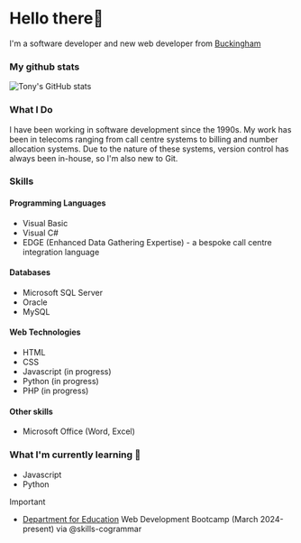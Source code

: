 # Hello there👋

I'm a software developer and new web developer from [Buckingham](https://en.wikipedia.org/wiki/Buckingham) 

### My github stats

![Tony's GitHub stats](https://github-readme-stats.vercel.app/api?username=tonyianmoore&show_icons=true&theme=radical)

### What I Do
I have been working in software development since the 1990s.  My work has been in telecoms ranging from call centre systems to billing and number allocation systems.  Due to the nature of these systems, version control has always been in-house, so I'm also new to Git.

### Skills
#### Programming Languages
- Visual Basic
- Visual C#
- EDGE (Enhanced Data Gathering Expertise) - a bespoke call centre integration language

#### Databases
- Microsoft SQL Server
- Oracle
- MySQL

#### Web Technologies
- HTML
- CSS
- Javascript (in progress)
- Python (in progress)
- PHP (in progress)

#### Other skills
- Microsoft Office (Word, Excel)

### What I'm currently learning 🌱
- Javascript
- Python
> [!IMPORTANT]
> - [Department for Education](https://www.gov.uk/government/organisations/department-for-education) Web Development Bootcamp (March 2024-present) via @skills-cogrammar
